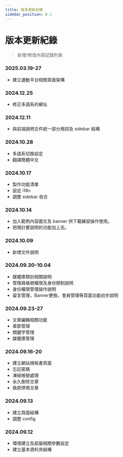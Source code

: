 ```yaml
---
title: 版本更新紀錄
sidebar_position: 0.1
---
```


# 版本更新紀錄

> 新增/修改內容記錄列表

### 2025.03.19-27

-   建立運動平台相關頁面架構

### 2024.12.25

-   修正多語系的網址

### 2024.12.11

-   與前端說明文件統一部分用詞及 sidebar 結構

### 2024.10.28

-   多語系切換設定
-   翻譯簡體中文

### 2024.10.17

-   製作功能清單
-   設定 i18n
-   調整 sidebar 收合

### 2024.10.14

-   加入範例內容圖文及 banner 供下載練習操作使用。
-   把預計要說明的功能加上去。

### 2024.10.09

-   新增文件說明

### 2024.09.30-10.04

-   媒體庫類別相關說明
-   管理員帳號權限及身份限制說明
-   身份權限管理操作說明
-   留言管理，Banner更換，會員管理等頁面功能初步說明

### 2024.09.23-27

-   文章編輯相關功能
-   章節管理
-   關鍵字管理
-   媒體庫管理

### 2024.09.16-20

-   建立網站規格書頁面
-   忘記密碼
-   凍結帳號處理
-   永久刪除文章
-   換原停用文章

### 2024.09.13

-   建立頁面結構
-   調整 config

### 2024.09.12

-   環境建立及部屬相關參數設定
-   建立基本資料夾結構
